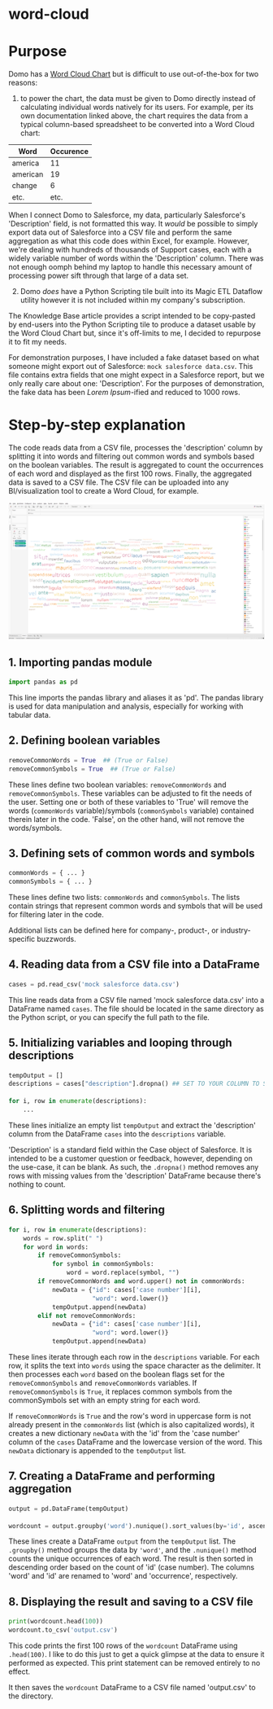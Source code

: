 # word-cloud
# Purpose
Domo has a [Word Cloud Chart](https://domo-support.domo.com/s/article/360042925094?language=en_US) but is difficult to use out-of-the-box for two reasons:
1. to power the chart, the data must be given to Domo directly instead of calculating individual words natively for its users.  For example, per its own documentation linked above, the chart requires the data from a typical column-based spreadsheet to be converted into a Word Cloud chart:

| Word     | Occurence |
|----------|-----------|
| america  | 11        |
| american | 19        |
| change   | 6         |
| etc.     | etc.      |

When I connect Domo to Salesforce, my data, particularly Salesforce's 'Description' field, is not formatted this way. It _would_ be possible to simply export data out of Salesforce into a CSV file and perform the same aggregation as what this code does within Excel, for example.  However, we're dealing with hundreds of thousands of Support cases, each with a widely variable number of words within the 'Description' column. There was not enough oomph behind my laptop to handle this necessary amount of processing power sift through that large of a data set.

2. Domo _does_ have a Python Scripting tile built into its Magic ETL Dataflow utility however it is not included within my company's subscription. 

The Knowledge Base article provides a script intended to be copy-pasted by end-users into the Python Scripting tile to produce a dataset usable by the Word Cloud Chart but, since it's off-limits to me, I decided to repurpose it to fit my needs.

For demonstration purposes, I have included a fake dataset based on what someone might export out of Salesforce: `mock salesforce data.csv`. This file contains extra fields that one might expect in a Salesforce report, but we only really care about one: 'Description'. For the purposes of demonstration, the fake data has been _Lorem Ipsum_-ified and reduced to 1000 rows.

# Step-by-step explanation
The code reads data from a CSV file, processes the 'description' column by splitting it into words and filtering out common words and symbols based on the boolean variables. The result is aggregated to count the occurrences of each word and displayed as the first 100 rows. Finally, the aggregated data is saved to a CSV file.  The CSV file can be uploaded into any BI/visualization tool to create a Word Cloud, for example. 

![Word Cloud in Tableau](WordCloud.png)

## 1. Importing pandas module
```python
import pandas as pd
```

This line imports the pandas library and aliases it as 'pd'. The pandas library is used for data manipulation and analysis, especially for working with tabular data.

## 2. Defining boolean variables

```python
removeCommonWords = True  ## (True or False)
removeCommonSymbols = True  ## (True or False)
```

These lines define two boolean variables: `removeCommonWords` and `removeCommonSymbols`. These variables can be adjusted to fit the needs of the user. Setting one or both of these variables to 'True' will remove the words (`commonWords` variable)/symbols (`commonSymbols` variable) contained therein later in the code. 'False', on the other hand, will not remove the words/symbols.

## 3. Defining sets of common words and symbols
```python
commonWords = { ... }
commonSymbols = { ... }
```

These lines define two lists: `commonWords` and `commonSymbols`. The lists contain strings that represent common words and symbols that will be used for filtering later in the code.

Additional lists can be defined here for company-, product-, or industry-specific buzzwords.

## 4. Reading data from a CSV file into a DataFrame
```python
cases = pd.read_csv('mock salesforce data.csv')
```

This line reads data from a CSV file named 'mock salesforce data.csv' into a DataFrame named `cases`. The file should be located in the same directory as the Python script, or you can specify the full path to the file.

## 5. Initializing variables and looping through descriptions
```python
tempOutput = []
descriptions = cases["description"].dropna() ## SET TO YOUR COLUMN TO SPLIT

for i, row in enumerate(descriptions):
    ...
```

These lines initialize an empty list `tempOutput` and extract the 'description' column from the DataFrame `cases` into the `descriptions` variable.

'Description' is a standard field within the Case object of Salesforce. It is intended to be a customer question or feedback, however, depending on the use-case, it can be blank.  As such, the `.dropna()` method removes any rows with missing values from the 'description' DataFrame because there's nothing to count.

## 6. Splitting words and filtering

```python
for i, row in enumerate(descriptions):
    words = row.split(" ")
    for word in words:
        if removeCommonSymbols:
            for symbol in commonSymbols:
                word = word.replace(symbol, "")
        if removeCommonWords and word.upper() not in commonWords:
            newData = {"id": cases['case number'][i],
                       "word": word.lower()}
            tempOutput.append(newData)
        elif not removeCommonWords:
            newData = {"id": cases['case number'][i],
                       "word": word.lower()}
            tempOutput.append(newData)
```

These lines iterate through each row in the `descriptions` variable. For each row, it splits the text into `words` using the space character as the delimiter. It then processes each `word` based on the boolean flags set for the `removeCommonSymbols` and `removeCommonWords` variables. If `removeCommonSymbols` is `True`, it replaces common symbols from the commonSymbols set with an empty string for each word. 

If `removeCommonWords` is `True` and the row's word in uppercase form is not already present in the `commonWords` list (which is also capitalized words), it creates a new dictionary `newData` with the 'id' from the 'case number' column of the `cases` DataFrame and the lowercase version of the word. This `newData` dictionary is appended to the `tempOutput` list.

## 7. Creating a DataFrame and performing aggregation

```python
output = pd.DataFrame(tempOutput)

wordcount = output.groupby('word').nunique().sort_values(by='id', ascending=False).rename(columns={'word': 'word', 'id': 'occurrence'})
```

These lines create a DataFrame `output` from the `tempOutput` list. The `.groupby()` method groups the data by `'word'`, and the `.nunique()` method counts the unique occurrences of each word. The result is then sorted in descending order based on the count of 'id' (case number). The columns 'word' and 'id' are renamed to 'word' and 'occurrence', respectively.

## 8. Displaying the result and saving to a CSV file

```python
print(wordcount.head(100))
wordcount.to_csv('output.csv')
```

This code prints the first 100 rows of the `wordcount` DataFrame using `.head(100)`. I like to do this just to get a quick glimpse at the data to ensure it performed as expected.  This print statement can be removed entirely to no effect.

It then saves the `wordcount` DataFrame to a CSV file named 'output.csv' to the directory.
